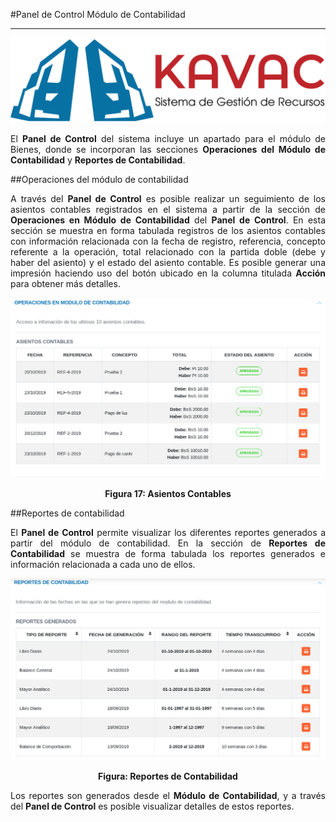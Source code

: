#Panel de Control Módulo de Contabilidad
****************************************
<div style="text-align: justify;" >

![Screenshot](../img/logokavac.png#imagen)

El **Panel de Control** del sistema incluye un apartado para el módulo de Bienes, donde se incorporan las secciones **Operaciones del Módulo de Contabilidad** y **Reportes de Contabilidad**.

##Operaciones del módulo de contabilidad


A través del **Panel de Control** es posible realizar un seguimiento de los asientos contables registrados en el sistema a partir de la sección de **Operaciones en Módulo de Contabilidad** del **Panel de Control**.   En esta sección se muestra en forma tabulada registros de los asientos contables con información relacionada con la fecha de registro, referencia, concepto referente a la operación, total relacionado con la partida doble (debe y haber del asiento) y el estado  del asiento contable. Es posible generar una impresión haciendo uso del botón ubicado en la columna titulada **Acción** para obtener más detalles. 


![Screenshot](../img/figure_17.png)
<div style="text-align: center;font-weight: bold">Figura 17: Asientos Contables</div>

##Reportes de contabilidad


El **Panel de Control** permite visualizar los diferentes reportes generados a partir del módulo de contabilidad.    En la sección de **Reportes de Contabilidad** se muestra de forma tabulada los reportes generados e información relacionada a cada uno de ellos. 


![Screenshot](../img/figure_18.png)
<div style="text-align: center;font-weight: bold">Figura: Reportes de Contabilidad</div>

Los reportes son generados desde el **Módulo de Contabilidad**, y a través del **Panel de Control** es posible visualizar detalles de estos reportes. 



</div>





